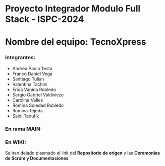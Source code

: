 
# Proyecto Integrador Modulo Full Stack - ISPC-2024
# Nombre del equipo: TecnoXpress

### Integrantes:
* Andrea Paola Testa 
* Franco Daniel Vega
* Santiago Tulian 
* Valentina Tachini
* Erica Vanina Robledo 
* Sergio Gabriel Valdiviezo
* Carolina Valles
* Romina Soledad Robledo
* Romina Tejeda
* Saidi Taoufik

### En rama MAIN:

### En WIKI:
Se han dejado plasmado el link del **Repositorio de origen** y  las **Ceremonias de Scrum y Documentaciones**

